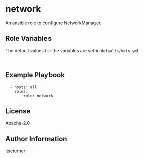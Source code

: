 network
=======

An ansible role to configure NetworkManager.

Role Variables
--------------
The default values for the variables are set in `defaults/main.yml`
```


```

Example Playbook
----------------
```
  - hosts: all
    roles:
      - role: network
```

License
-------

Apache-2.0

Author Information
------------------

itscturner
